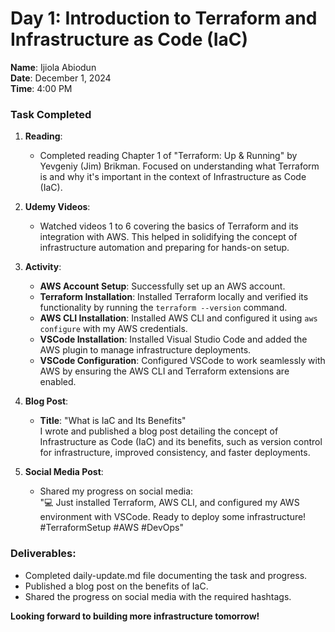 # Day 1: Introduction to Terraform and Infrastructure as Code (IaC)

**Name**: Ijiola Abiodun  
**Date**: December 1, 2024  
**Time**: 4:00 PM  

### Task Completed

1. **Reading**: 
   - Completed reading Chapter 1 of "Terraform: Up & Running" by Yevgeniy (Jim) Brikman. Focused on 
understanding what Terraform is and why it's important in the context of Infrastructure as Code 
(IaC).

2. **Udemy Videos**: 
   - Watched videos 1 to 6 covering the basics of Terraform and its integration with AWS. This 
helped in solidifying the concept of infrastructure automation and preparing for hands-on setup.

3. **Activity**:
   - **AWS Account Setup**: Successfully set up an AWS account.
   - **Terraform Installation**: Installed Terraform locally and verified its functionality by 
running the `terraform --version` command.
   - **AWS CLI Installation**: Installed AWS CLI and configured it using `aws configure` with my AWS 
credentials.
   - **VSCode Installation**: Installed Visual Studio Code and added the AWS plugin to manage 
infrastructure deployments.
   - **VSCode Configuration**: Configured VSCode to work seamlessly with AWS by ensuring the AWS CLI 
and Terraform extensions are enabled.

4. **Blog Post**:  
   - **Title**: "What is IaC and Its Benefits"  
     I wrote and published a blog post detailing the concept of Infrastructure as Code (IaC) and its 
benefits, such as version control for infrastructure, improved consistency, and faster deployments.

5. **Social Media Post**:  
   - Shared my progress on social media:  
     "💻 Just installed Terraform, AWS CLI, and configured my AWS environment with VSCode. Ready to 
deploy some infrastructure! #TerraformSetup #AWS #DevOps"

### Deliverables:
- Completed daily-update.md file documenting the task and progress.
- Published a blog post on the benefits of IaC.
- Shared the progress on social media with the required hashtags.

**Looking forward to building more infrastructure tomorrow!**

